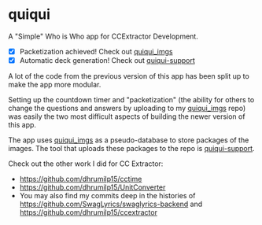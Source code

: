 # quiqui

A "Simple" Who is Who app for CCExtractor Development.

- [x] Packetization achieved! Check out [quiqui_imgs](https://www.github.com/dhrumilp15/quiqui_imgs)
- [x] Automatic deck generation! Check out [quiqui-support](https://www.github.com/dhrumilp15/quiqui-support)

A lot of the code from the previous version of this app has been split up to make the app more modular.

Setting up the countdown timer and "packetization" (the ability for others to change the questions and answers by uploading to my [quiqui_imgs](https://www.github.com/dhrumilp15/quiqui_imgs) repo) was easily the two most difficult aspects of building the newer version of this app.

The app uses [quiqui_imgs](https://www.github.com/dhrumilp15/quiqui_imgs) as a pseudo-database to store packages of the images. The tool that uploads these packages to the repo is [quiqui-support](https://www.github.com/dhrumilp15/quiqui-support).


Check out the other work I did for CC Extractor:

- https://github.com/dhrumilp15/cctime
- https://github.com/dhrumilp15/UnitConverter
- You may also find my commits deep in the histories of https://github.com/SwagLyrics/swaglyrics-backend and https://github.com/dhrumilp15/ccextractor

